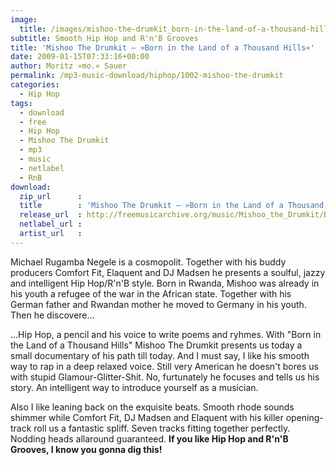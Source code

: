```yaml
---
image:
  title: /images/mishoo-the-drumkit_born-in-the-land-of-a-thousand-hills_front-cover.png
subtitle: Smooth Hip Hop and R'n'B Grooves
title: 'Mishoo The Drumkit – »Born in the Land of a Thousand Hills«'
date: 2009-01-15T07:33:16+00:00
author: Moritz »mo.« Sauer
permalink: /mp3-music-download/hiphop/1002-mishoo-the-drumkit
categories:
  - Hip Hop
tags:
  - download
  - free
  - Hip Hop
  - Mishoo The Drumkit
  - mp3
  - music
  - netlabel
  - RnB
download:
  zip_url      : 
  title        : 'Mishoo The Drumkit – »Born in the Land of a Thousand Hills«'
  release_url  : http://freemusicarchive.org/music/Mishoo_the_Drumkit/Born_in_the_Land_of_a_Thousand_Hills/
  netlabel_url : 
  artist_url   : 
---
```

Michael Rugamba Negele is a cosmopolit. Together with his buddy producers Comfort Fit, Elaquent and DJ Madsen he presents a soulful, jazzy and intelligent Hip Hop/R'n'B style. Born in Rwanda, Mishoo was already in his youth a refugee of the war in the African state. Together with his German father and Rwandan mother he moved to Germany in his youth. Then he discovere...<!--more-->

...Hip Hop, a pencil and his voice to write poems and ryhmes. With "Born in the Land of a Thousand Hills" Mishoo The Drumkit presents us today a small documentary of his path till today. And I must say, I like his smooth way to rap in a deep relaxed voice. Still very American he doesn't bores us with stupid Glamour-Glitter-Shit. No, furtunately he focuses and tells us his story. An intelligent way to introduce yourself as a musician.

Also I like leaning back on the exquisite beats. Smooth rhode sounds shimmer while Comfort Fit, DJ Madsen and Elaquent with his killer opening-track roll us a fantastic spliff. Seven tracks fitting together perfectly. Nodding heads allaround guaranteed. **If you like Hip Hop and R'n'B Grooves, I know you gonna dig this!**
